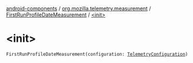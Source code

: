 [android-components](../../index.md) / [org.mozilla.telemetry.measurement](../index.md) / [FirstRunProfileDateMeasurement](index.md) / [&lt;init&gt;](./-init-.md)

# &lt;init&gt;

`FirstRunProfileDateMeasurement(configuration: `[`TelemetryConfiguration`](../../org.mozilla.telemetry.config/-telemetry-configuration/index.md)`)`